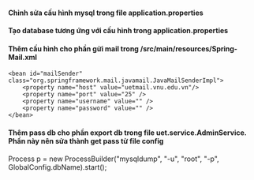#### Chỉnh sửa cấu hình mysql trong file application.properties
#### Tạo database tương ứng với cấu hình trong application.properties
#### Thêm cấu hình cho phần gửi mail trong /src/main/resources/Spring-Mail.xml
    <bean id="mailSender" class="org.springframework.mail.javamail.JavaMailSenderImpl">
        <property name="host" value="uetmail.vnu.edu.vn"/>
        <property name="port" value="25" />
        <property name="username" value="" />
        <property name="password" value="" />
    </bean>
#### Thêm pass db cho phần export db trong file uet.service.AdminService. Phần này nên sửa thành get pass từ file config
Process p = new ProcessBuilder("mysqldump", "-u", "root", "-p", GlobalConfig.dbName).start();